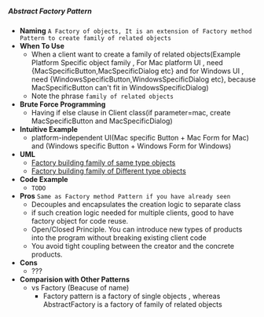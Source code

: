 ##### Abstract Factory Pattern
- **Naming** `A Factory of objects, It is an extension of Factory method Pattern to create family of related objects`
- **When To Use**
    - When a client want to create a family of related objects(Example Platform Specific object family , For Mac platform UI , need {MacSpecificButton,MacSpecificDialog etc} and for Windows UI , need {WindowsSpecificButton,WindowsSpecificDialog etc}, because MacSpecificButton can't fit in WindowsSpecificDialog)
    - Note the phrase `family of related objects`  
- **Brute Force Programming**
    - Having if else clause in Client class(if parameter=mac, create MacSpecificButton and MacSpecificDialog)
- **Intuitive Example**
    - platform-independent UI(Mac specific Button + Mac Form for Mac) and (Windows specific Button + Windows Form for Windows)
- **UML**
    - [Factory building family of same type objects](FamilyOfSameProductTypeObjectsUML.puml)
    - [Factory building family of Different type objects](FamilyOfDifferentProductTypeObjectsUML.puml)
- **Code Example**
    - `TODO`
- **Pros** `Same as Factory method Pattern if you have already seen`
    - Decouples and encapsulates the creation logic to separate class
    - if such creation logic needed for multiple clients, good to have factory object for code reuse.
    - Open/Closed Principle. You can introduce new types of products into the program without breaking existing client code
    - You avoid tight coupling between the creator and the concrete products.
- **Cons**
    - ???
- **Comparision with Other Patterns**
    - vs Factory (Beacuse of name)
        - Factory pattern is a factory of single objects , whereas AbstractFactory is a factory of family of related objects 
